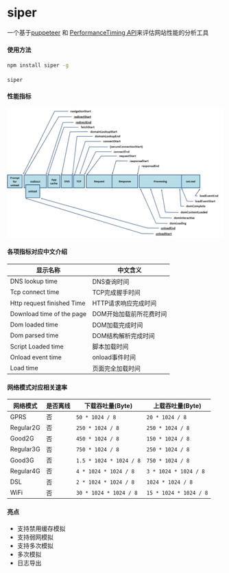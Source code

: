 # siper

一个基于[puppeteer](https://github.com/GoogleChrome/puppeteer) 和 [PerformanceTiming API](https://developer.mozilla.org/en-US/docs/Web/API/PerformanceTiming)来评估网站性能的分析工具

#### 使用方法

```bash
npm install siper -g

siper
```

#### 性能指标

![性能指标](./performance.png)

#### 各项指标对应中文介绍

|显示名称|中文含义|
|---|----|
|DNS lookup time|DNS查询时间|
|Tcp connect time|TCP完成握手时间|
|Http request finished Time|HTTP请求响应完成时间|
|Download time of the page|DOM开始加载前所花费时间|
|Dom loaded time|DOM加载完成时间|
|Dom parsed time|DOM结构解析完成时间|
|Script Loaded time|脚本加载时间|
|Onload event time|onload事件时间|
|Load time|页面完全加载时间|

#### 网络模式对应相关速率

|网络模式|是否离线|下载吞吐量(Byte)|上载吞吐量(Byte)|
|---|----|----|----|
|GPRS|否| `50 * 1024 / 8` | `20 * 1024 / 8` |
|Regular2G|否| `250 * 1024 / 8` | `250 * 1024 / 8` |
|Good2G|否| `450 * 1024 / 8` | `150 * 1024 / 8` |
|Regular3G|否| `750 * 1024 / 8` | `250 * 1024 / 8` |
|Good3G|否| `1.5 * 1024 * 1024 / 8` | `750 * 1024 / 8` |
|Regular4G|否| `4 * 1024 * 1024 / 8` | `3 * 1024 * 1024 / 8` |
|DSL|否| `2 * 1024 * 1024 / 8` | `1024 * 1024 / 8` |
|WiFi|否| `30 * 1024 * 1024 / 8` | `15 * 1024 * 1024 / 8` |


#### 亮点

- 支持禁用缓存模拟
- 支持弱网模拟
- 支持多次模拟
- 多次模拟
- 日志导出
